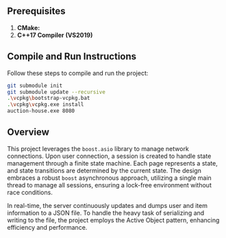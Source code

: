 ## Prerequisites

1. **CMake:**
2. **C++17 Compiler (VS2019)** 

## Compile and Run Instructions

Follow these steps to compile and run the project:
```sh
git submodule init
git submodule update --recursive
.\vcpkg\bootstrap-vcpkg.bat
.\vcpkg\vcpkg.exe install
auction-house.exe 8080
``````

## Overview

This project leverages the `boost.asio` library to manage network connections. Upon user connection, a session is created to handle state management through a finite state machine. Each page represents a state, and state transitions are determined by the current state. The design embraces a robust `boost` asynchronous approach, utilizing a single main thread to manage all sessions, ensuring a lock-free environment without race conditions.

In real-time, the server continuously updates and dumps user and item information to a JSON file. To handle the heavy task of serializing and writing to the file, the project employs the Active Object pattern, enhancing efficiency and performance.
